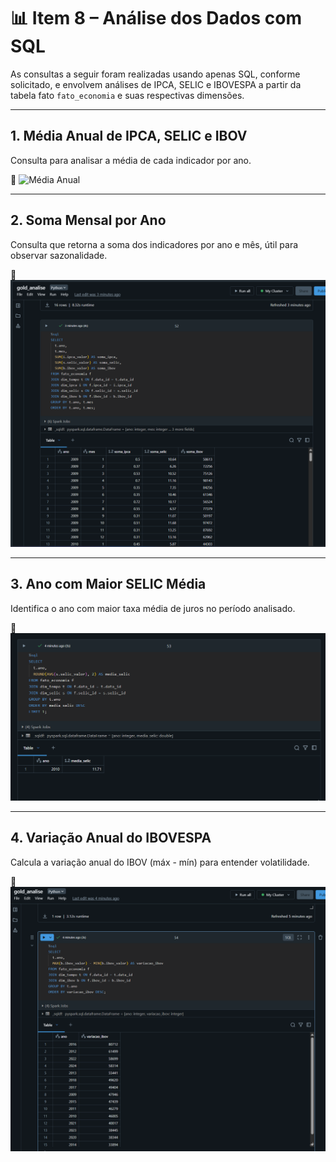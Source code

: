 # 📊 Item 8 – Análise dos Dados com SQL

As consultas a seguir foram realizadas usando apenas SQL, conforme solicitado, e envolvem análises de IPCA, SELIC e IBOVESPA a partir da tabela fato `fato_economia` e suas respectivas dimensões.

---

## 1. Média Anual de IPCA, SELIC e IBOV
Consulta para analisar a média de cada indicador por ano.

📎 ![Média Anual](print_analise_medias_anuis.png)

---

## 2. Soma Mensal por Ano
Consulta que retorna a soma dos indicadores por ano e mês, útil para observar sazonalidade.

📎 ![Soma Mensal](print_analise_soma_mensal.png)

---

## 3. Ano com Maior SELIC Média
Identifica o ano com maior taxa média de juros no período analisado.

📎 ![Maior SELIC](print_analise_maior_selic.png)

---

## 4. Variação Anual do IBOVESPA
Calcula a variação anual do IBOV (máx - mín) para entender volatilidade.

📎 ![Variação IBOV](print_analise_variacao_ibov.png)
